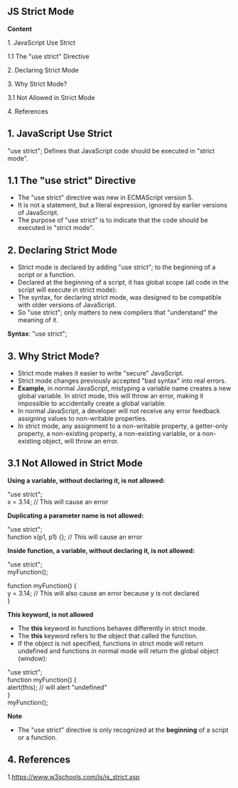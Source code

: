 ## JS Strict Mode

**Content**

1\. JavaScript Use Strict

1.1 The "use strict" Directive

2\. Declaring Strict Mode

3\. Why Strict Mode?

3.1 Not Allowed in Strict Mode

4\. References

## 1. JavaScript Use Strict

"use strict"; Defines that JavaScript code should be executed in "strict mode".

## 1.1 The "use strict" Directive

-   The "use strict" directive was new in ECMAScript version 5.
-   It is not a statement, but a literal expression, ignored by earlier versions of JavaScript.
-   The purpose of "use strict" is to indicate that the code should be executed in "strict mode".

## 2. Declaring Strict Mode

-   Strict mode is declared by adding "use strict"; to the beginning of a script or a function.
-   Declared at the beginning of a script, it has global scope (all code in the script will execute in strict mode):
-   The syntax, for declaring strict mode, was designed to be compatible with older versions of JavaScript.
-   So "use strict"; only matters to new compilers that "understand" the meaning of it.

**Syntax**:  "use strict";

## 3. Why Strict Mode?

-   Strict mode makes it easier to write "secure" JavaScript.
-   Strict mode changes previously accepted "bad syntax" into real errors.
-   **Example**, in normal JavaScript, mistyping a variable name creates a new global variable. In strict mode, this will throw an error, making it impossible to accidentally create a global variable.
-   In normal JavaScript, a developer will not receive any error feedback assigning values to non-writable properties.
-   In strict mode, any assignment to a non-writable property, a getter-only property, a non-existing property, a non-existing variable, or a non-existing object, will throw an error.

## 3.1 Not Allowed in Strict Mode

**Using a variable, without declaring it, is not allowed:**

"use strict";  
x = 3.14; // This will cause an error

**Duplicating a parameter name is not allowed:**

"use strict";  
function x(p1, p1) {}; // This will cause an error

**Inside function, a variable, without declaring it, is not allowed:**

"use strict";  
myFunction();

function myFunction() {  
y = 3.14; // This will also cause an error because y is not declared  
}

**This keyword, is not allowed**

-   The **this** keyword in functions behaves differently in strict mode.
-   The **this** keyword refers to the object that called the function.
-   If the object is not specified, functions in strict mode will return undefined and functions in normal mode will return the global object (window):

"use strict";  
function myFunction() {  
alert(this); // will alert "undefined"  
}  
myFunction();

**Note**

-   The "use strict" directive is only recognized at the **beginning** of a script or a function.

## 4. References

1.https://www.w3schools.com/js/js_strict.asp
